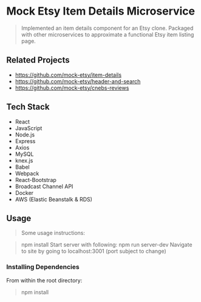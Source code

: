 # Mock Etsy Item Details Microservice

> Implemented an item details component for an Etsy clone. Packaged with other microservices to approximate a functional Etsy item listing page.

## Related Projects

- https://github.com/mock-etsy/item-details
- https://github.com/mock-etsy/header-and-search
- https://github.com/mock-etsy/cnebs-reviews

## Tech Stack

- React
- JavaScript
- Node.js
- Express
- Axios
- MySQL
- knex.js
- Babel
- Webpack
- React-Bootstrap
- Broadcast Channel API
- Docker
- AWS (Elastic Beanstalk & RDS)

## Usage

> Some usage instructions:

> npm install
> Start server with following: npm run server-dev
> Navigate to site by going to localhost:3001 (port subject to change)


### Installing Dependencies

From within the root directory:

> npm install